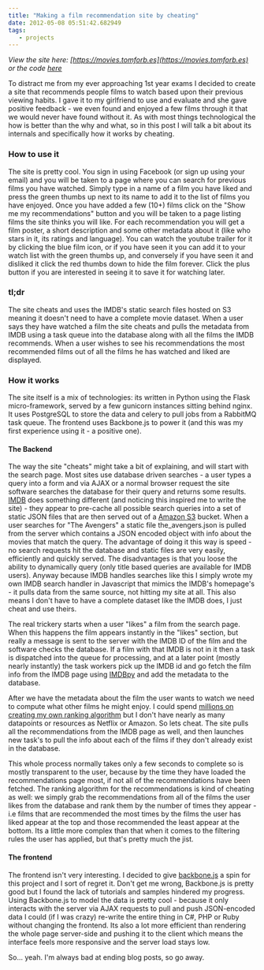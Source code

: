 ```yaml
---
title: "Making a film recommendation site by cheating"
date: 2012-05-08 05:51:42.682949
tags:
   - projects
---
```


_View the site here: [https://movies.tomforb.es](https://movies.tomforb.es) or the code [here](https://github.com/orf/MovieFinder)_

To distract me from my ever approaching 1st year exams I decided to create a site that recommends people films to watch based upon their previous viewing habits. I gave it to my girlfriend to use and evaluate and she gave positive feedback - we even found and enjoyed a few films through it that we would never have found without it. As with most things technological the how is better than the why and what, so in this post I will talk a bit about its internals and specifically how it works by cheating.


### How to use it ###
The site is pretty cool. You sign in using Facebook (or sign up using your email) and you will be taken to a page where you can search for previous films you have watched. Simply type in a name of a film you have liked and press the green thumbs up next to its name to add it to the list of films you have enjoyed. Once you have added a few (10+) films click on the "Show me my recommendations" button and you will be taken to a page listing films the site thinks you will like. For each recommendation you will get a film poster, a short description and some other metadata about it (like who stars in it, its ratings and language). You can watch the youtube trailer for it by clicking the blue film icon, or if you have seen it you can add it to your watch list with the green thumbs up, and conversely if you have seen it and disliked it click the red thumbs down to hide the film forever. Click the plus button if you are interested in seeing it to save it for watching later.


### tl;dr ###
The site cheats and uses the IMDB's static search files hosted on S3 meaning it doesn't need to have a complete movie dataset. When a user says they have watched a film the site cheats and pulls the metadata  from IMDB using a task queue into the database along with all the films the IMDB recommends. When a user wishes to see his recommendations the most recommended films out of all the films he has watched and liked are displayed.


### How it works ###
The site itself is a mix of technologies: its written in Python using the Flask micro-framework, served by a few gunicorn instances sitting behind nginx. It uses PostgreSQL to store the data and celery to pull jobs from a RabbitMQ task queue. The frontend uses Backbone.js to power it (and this was my first experience using it - a positive one).


#### The Backend ####

The way the site "cheats" might take a bit of explaining, and will start with the search page. Most sites use database driven searches - a user types a query into a form and via AJAX or a normal browser request the site software searches the database for their query and returns some results. [IMDB](https://imdb.com) does something different (and noticing this inspired me to write the site) - they appear to pre-cache all possible search queries into a set of static JSON files that are then served out of a [Amazon S3](https://aws.amazon.com/s3/) bucket. When a user searches for "The Avengers" a static file the_avengers.json is pulled from the server which contains a JSON encoded object with info about the movies that match the query. The advantage of doing it this way is speed - no search requests hit the database and static files are very easily, efficiently and quickly served. The disadvantages is that you loose the ability to dynamically query (only title based queries are available for IMDB users). Anyway because IMDB handles searches like this I simply wrote my own IMDB search handler in Javascript that mimics the IMDB's homepage's - it pulls data from the same source, not hitting my site at all. This also means I don't have to have a complete dataset like the IMDB does, I just cheat and use theirs.

The real trickery starts when a user "likes" a film from the search page. When this happens the film appears instantly in the "likes" section, but really a message is sent to the server with the IMDB ID of the film and the software checks the database. If a film with that IMDB is not in it then a task is dispatched into the queue for processing, and at a later point (mostly nearly instantly) the task workers pick up the IMDB id and go fetch the film info from the IMDB page using [IMDBpy](https://imdbpy.sourceforge.net/downloads.html) and add the metadata to the database.

After we have the metadata about the film the user wants to watch we need to compute what other films he might enjoy. I could spend [millions on creating my own ranking algorithm](https://en.wikipedia.org/wiki/Netflix_Prize) but I don't have nearly as many datapoints or resources as Netflix or Amazon. So lets cheat. The site pulls all the recommendations from the IMDB page as well, and then launches new task's to pull the info about each of the films if they don't already exist in the database.

This whole process normally takes only a few seconds to complete so is mostly transparent to the user, because by the time they have loaded the recommendations page most, if not all of the recommendations have been fetched. The ranking algorithm for the recommendations is kind of cheating as well: we simply grab the recommendations from all of the films the user likes from the database and rank them by the number of times they appear - i.e films that are recommended the most times by the films the user has liked appear at the top and those recommended the least appear at the bottom. Its a little more complex than that when it comes to the filtering rules the user has applied, but that's pretty much the jist.


#### The frontend ####
The frontend isn't very interesting. I decided to give [backbone.js](https://documentcloud.github.com/backbone/) a spin for this project and I sort of regret it. Don't get me wrong, Backbone.js is pretty good but I found the lack of tutorials and samples hindered my progress. Using Backbone.js to model the data is pretty cool - because it only interacts with the server via AJAX requests to pull and push JSON-encoded data I could (if I was crazy) re-write the entire thing in C#, PHP or Ruby without changing the frontend. Its also a lot more efficient than rendering the whole page server-side and pushing it to the client which means the interface feels more responsive and the server load stays low.

So... yeah. I'm always bad at ending blog posts, so go away.
    